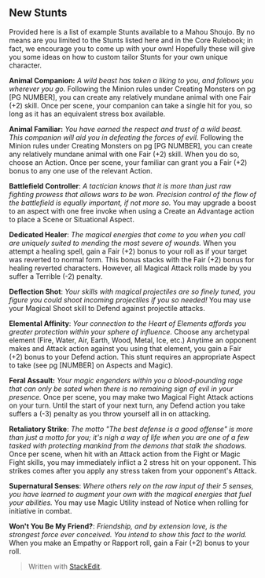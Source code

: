 ## New Stunts

Provided here is a list of example Stunts available to a Mahou Shoujo. By no means are you limited to the Stunts listed here and in the Core Rulebook; in fact, we encourage you to come up with your own! Hopefully these will give you some ideas on how to custom tailor Stunts for your own unique character.

**Animal Companion:** *A wild beast has taken a liking to you, and follows you wherever you go.* Following the Minion rules under Creating Monsters on pg [PG NUMBER], you can create any relatively mundane animal with one Fair (+2) skill. Once per scene, your companion can take a single hit for you, so long as it has an equivalent stress box available.

**Animal Familiar:** *You have earned the respect and trust of a wild beast. This companion will aid you in defeating the forces of evil.* Following the Minion rules under Creating Monsters on pg [PG NUMBER], you can create any relatively mundane animal with one Fair (+2) skill. When you do so, choose an Action. Once per scene, your familiar can grant you a Fair (+2) bonus to any one use of the relevant Action.

**Battlefield Controller**: *A tactician knows that it is more than just raw fighting prowess that allows wars to be won. Precision control of the flow of the battlefield is equally important, if not more so.* You may upgrade a boost to an aspect with one free invoke when using a Create an Advantage action to place a Scene or Situational Aspect. 

**Dedicated Healer**: *The magical energies that come to you when you call are uniquely suited to mending the most severe of wounds.* When you attempt a healing spell, gain a Fair (+2) bonus to your roll as if your target was reverted to normal form. This bonus stacks with the Fair (+2) bonus for healing reverted characters. However, all Magical Attack rolls made by you suffer a Terrible (-2) penalty. 

**Deflection Shot**: *Your skills with magical projectiles are so finely tuned, you figure you could shoot incoming projectiles if you so needed!* You may use your Magical Shoot skill to Defend against projectile attacks. 

**Elemental Affinity**: *Your connection to the Heart of Elements affords you greater protection within your sphere of influence.* Choose any archetypal element (Fire, Water, Air, Earth, Wood, Metal, Ice, etc.) Anytime an opponent makes and Attack action against you using that element, you gain a Fair (+2) bonus to your Defend action. This stunt requires an appropriate Aspect to take (see pg [NUMBER] on Aspects and Magic). 

**Feral Assault:** *Your magic engenders within you a blood-pounding rage that can only be sated when there is no remaining sign of evil in your presence.* Once per scene, you may make two Magical Fight Attack actions on your turn. Until the start of your next turn, any Defend action you take suffers a (-3) penalty as you throw yourself all in on attacking. 

**Retaliatory Strike**: *The motto "The best defense is a good offense" is more than just a motto for you; it's nigh a way of life when you are one of a few tasked with protecting mankind from the demons that stalk the shadows.* Once per scene, when hit with an Attack action from the Fight or Magic Fight skills, you may immediately inflict a 2 stress hit on your opponent. This strikes comes after you apply any stress taken from your opponent's Attack. 

**Supernatural Senses**: *Where others rely on the raw input of their 5 senses, you have learned to augment your own with the magical energies that fuel your abilities.* You may use Magic Utility instead of Notice when rolling for initiative in combat. 

**Won't You Be My Friend?**: *Friendship, and by extension love, is the strongest force ever conceived. You intend to show this fact to the world.* When you make an Empathy or Rapport roll, gain a Fair (+2) bonus to your roll.

> Written with [StackEdit](https://stackedit.io/).
<!--stackedit_data:
eyJoaXN0b3J5IjpbMjA3NTc2NDY5NCwxMTQ1MzkwMjMyLC0xMT
ExOTgwMjQyLC0xNzM3MjEwNTU2XX0=
-->